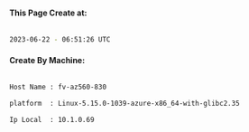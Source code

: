
   
#### This Page Create at:

```bash

2023-06-22 - 06:51:26 UTC

```

#### Create By Machine:

```bash

Host Name : fv-az560-830

platform  : Linux-5.15.0-1039-azure-x86_64-with-glibc2.35

Ip Local  : 10.1.0.69

```


